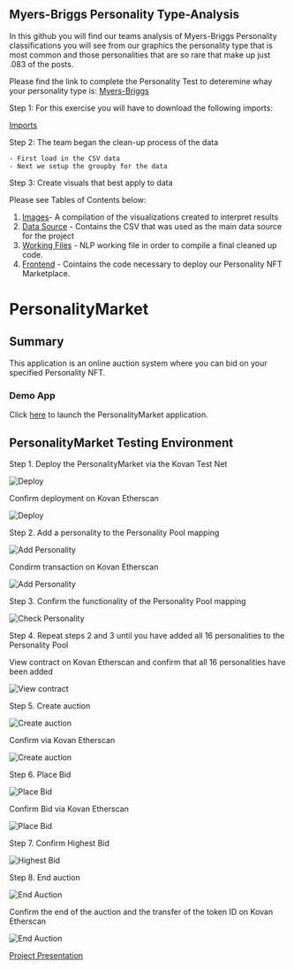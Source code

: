 ## Myers-Briggs Personality Type-Analysis

In this github you will find our teams analysis of Myers-Briggs Personality classifications you will see from our graphics the personality type that is most common and those personalities that are so rare that make up just .083 of the posts. 

Please find the link to complete the Personality Test to deteremine whay your personality type is: [Myers-Briggs](https://www.16personalities.com/free-personality-test)

Step 1: For this exercise you will have to download the following imports:

[Imports](https://github.com/eml33530/Project_3/blob/main/PNG%20FIles/imports.PNG)


Step 2: The team began the clean-up process of the data


    - First load in the CSV data 
    - Next we setup the groupby for the data
    
Step 3: Create visuals that best apply to data




Please see Tables of Contents below:

1. [Images](https://github.com/eml33530/Project_3/tree/main/PNG%20FIles)- A compilation of the visualizations created to interpret results
2. [Data Source](https://github.com/eml33530/Project_3/tree/main/Resources) - Contains the CSV that was used as the main data source for the project
3. [Working Files](https://github.com/eml33530/Project_3/tree/main/WorkingVersions) - NLP working file in order to compile a final cleaned up code. 
4. [Frontend](https://github.com/eml33530/Project_3/tree/main/frontend) - Cointains the code necessary to deploy our Personality NFT Marketplace.



# PersonalityMarket

## Summary

This application is an online auction system where you can bid on your specified Personality NFT.

### Demo App

Click [here](https://jacobj215.github.io/personality-market/frontend/index.html) to launch the PersonalityMarket application.


## PersonalityMarket Testing Environment 

Step 1. Deploy the PersonalityMarket via the Kovan Test Net

![Deploy](PNG%20FIles/personality-auction/deploy-kv.png)

Confirm deployment on Kovan Etherscan

![Deploy](PNG%20FIles/personality-auction/deploy-tx.png)

Step 2. Add a personality to the Personality Pool mapping 

![Add Personality](PNG%20FIles/personality-auction/add-personality.png)

Condirm transaction on Kovan Etherscan

![Add Personality](PNG%20FIles/personality-auction/add-personality-tx.png)

Step 3. Confirm the functionality of the Personality Pool mapping

![Check Personality](PNG%20FIles/personality-auction/check-personality.png)

Step 4. Repeat steps 2 and 3 until you have added all 16 personalities to the Personality Pool

View contract on Kovan Etherscan and confirm that all 16 personalities have been added 

![View contract](PNG%20FIles/personality-auction/personality-market-tx.png)

Step 5. Create auction 

![Create auction](PNG%20FIles/personality-auction/create-auction.png)

Confirm via Kovan Etherscan 

![Create auction](PNG%20FIles/personality-auction/create-auction-tx.png)

Step 6. Place Bid

![Place Bid](PNG%20FIles/personality-auction/place-bid.png)

Confirm Bid via Kovan Etherscan 

![Place Bid](PNG%20FIles/personality-auction/place-bid-tx.png)

Step 7. Confirm Highest Bid

![Highest Bid](PNG%20FIles/personality-auction/confirm-highestBid.png)

Step 8. End auction

![End Auction](PNG%20FIles/personality-auction/end-auction.png)

Confirm the end of the auction and the transfer of the token ID on Kovan Etherscan 

![End Auction](PNG%20FIles/personality-auction/end-auction-tx.png)


[Project Presentation](https://docs.google.com/presentation/d/1MlCGuKfGs2WF97yYohh6I6yZrRNaMoVV68n_hK6E-gA/edit#slide=id.ge52f9e2bb4_0_220)
